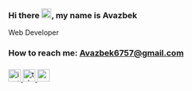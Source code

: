 ### Hi there <img src="https://media.giphy.com/media/hvRJCLFzcasrR4ia7z/giphy.gif" width="20px">, my name is Avazbek
Web Developer <br>
<h3>How to reach me:
  <a href = "mailto: Avazbek6757@gmail.com"> Avazbek6757@gmail.com </a>
</h3>

###


###

<div align="left">
  <a href="https://www.instagram.com/abdisalomoff/" target="_blank">
    <img src="https://img.shields.io/static/v1?message=Instagram&logo=instagram&label=&color=E4405F&logoColor=white&labelColor=&style=for-the-badge=&style=border-radius:50%" height="25" alt="instagram logo"  />
  </a>
  <a href="https://t.me/abdisalomov" target="_blank">
    <img src="https://img.shields.io/static/v1?message=Telegram&logo=telegram&label=&color=2CA5E0&logoColor=white&labelColor=&style=for-the-badge=&style=border-radius:50%" height="25" alt="telegram logo"  />
  </a>
  <a href="Avazbek6757@gmail.com" target="_blank">
    <img src="https://img.shields.io/static/v1?message=Gmail&logo=gmail&label=&color=D14836&logoColor=white&labelColor=&style=for-the-badge=&style=border-radius:50%" height="25" alt="gmail logo"  />
  </a>
</div>

### 
